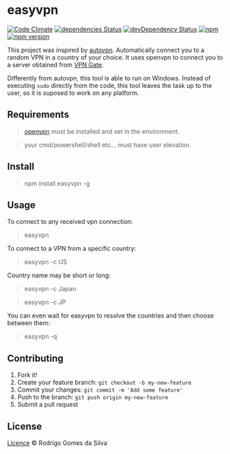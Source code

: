 # easyvpn

[![Code Climate](https://codeclimate.com/github/rodrigogs/easyvpn/badges/gpa.svg)](https://codeclimate.com/github/rodrigogs/easyvpn)
[![dependencies Status](https://david-dm.org/rodrigogs/easyvpn/status.svg)](https://david-dm.org/rodrigogs/easyvpn)
[![devDependency Status](https://david-dm.org/rodrigogs/easyvpn/dev-status.svg)](https://david-dm.org/rodrigogs/easyvpn#info=devDependencies)
[![npm](https://img.shields.io/npm/dt/easyvpn.svg)](https://www.npmjs.com/package/easyvpn)
[![npm version](https://badge.fury.io/js/easyvpn.svg)](https://badge.fury.io/js/easyvpn)

This project was inspired by [autovpn](https://github.com/adtac/autovpn). Automatically connect you to a random VPN in a country of your choice. It uses openvpn to connect you to a server obtained from [VPN Gate](http://www.vpngate.net/en/).

Differently from autovpn, this tool is able to run on Windows. Instead of executing `sudo` directly from the code, this tool leaves the task up to the user, so it is suposed to work on any platform. 
 
## Requirements
> [openvpn](https://openvpn.net/index.php/open-source/downloads.html) must be installed and set in the environment.

> your cmd/powershell/shell etc... must have user elevation.

## Install
> npm install easyvpn -g

## Usage
To connect to any received vpn connection:
> easyvpn

To connect to a VPN from a specific country:
> easyvpn -c US

Country name may be short or long:
> easyvpn -c Japan

> easyvpn -c JP

You can even wait for easyvpn to resolve the countries and then choose between them:
> easyvpn -q

## Contributing
1. Fork it!
2. Create your feature branch: `git checkout -b my-new-feature`
3. Commit your changes: `git commit -m 'Add some feature'`
4. Push to the branch: `git push origin my-new-feature`
5. Submit a pull request

## License
[Licence](https://github.com/rodrigogs/easyvpn/blob/master/LICENSE) © Rodrigo Gomes da Silva
